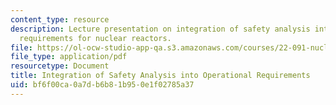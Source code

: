 ```yaml
---
content_type: resource
description: Lecture presentation on integration of safety analysis into operational
  requirements for nuclear reactors.
file: https://ol-ocw-studio-app-qa.s3.amazonaws.com/courses/22-091-nuclear-reactor-safety-spring-2008/bf6f00ca0a7db6b81b950e1f02785a37_MIT22_091S08_lec13.pdf
file_type: application/pdf
resourcetype: Document
title: Integration of Safety Analysis into Operational Requirements
uid: bf6f00ca-0a7d-b6b8-1b95-0e1f02785a37
---
```

